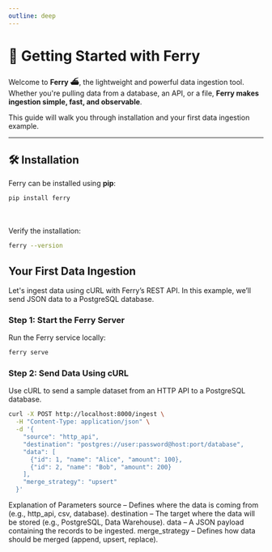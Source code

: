 ```yaml
---
outline: deep
---
```



# 🚀 Getting Started with Ferry

Welcome to **Ferry ⛴️**, the lightweight and powerful data ingestion tool. Whether you're pulling data from a database, an API, or a file, **Ferry makes ingestion simple, fast, and observable**.

This guide will walk you through installation and your first data ingestion example.

---

## 🛠️ Installation

Ferry can be installed using **pip**:

```sh
pip install ferry
```
<br><br>
Verify the installation:
```sh
ferry --version
```


## Your First Data Ingestion
Let's ingest data using cURL with Ferry’s REST API. In this example, we’ll send JSON data to a PostgreSQL database.

### Step 1: Start the Ferry Server
Run the Ferry service locally:

```sh
ferry serve
```

### Step 2: Send Data Using cURL
Use cURL to send a sample dataset from an HTTP API to a PostgreSQL database.

```sh
curl -X POST http://localhost:8000/ingest \
  -H "Content-Type: application/json" \
  -d '{
    "source": "http_api",
    "destination": "postgres://user:password@host:port/database",
    "data": [
      {"id": 1, "name": "Alice", "amount": 100},
      {"id": 2, "name": "Bob", "amount": 200}
    ],
    "merge_strategy": "upsert"
  }'

```

Explanation of Parameters
source – Defines where the data is coming from (e.g., http_api, csv, database).
destination – The target where the data will be stored (e.g., PostgreSQL, Data Warehouse).
data – A JSON payload containing the records to be ingested.
merge_strategy – Defines how data should be merged (append, upsert, replace).
